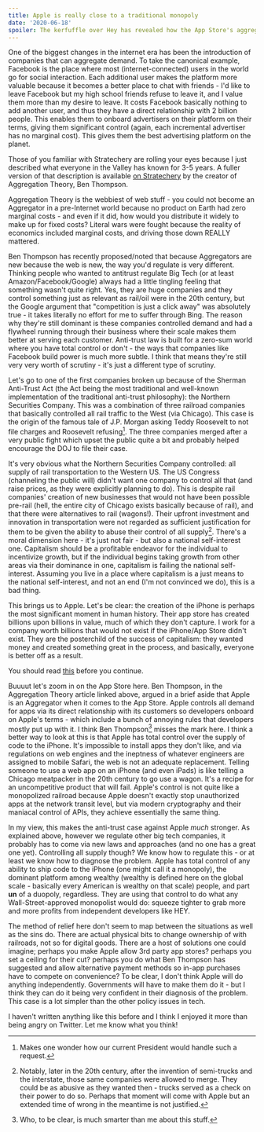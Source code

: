 ```yaml
---
title: Apple is really close to a traditional monopoly
date: '2020-06-18'
spoiler: The kerfuffle over Hey has revealed how the App Store's aggregation of supply is very different from Amazon/Facebook/Google aggregation of demand. That's a good thing for regulators.
---
```


One of the biggest changes in the internet era has been the introduction of companies that can aggregate demand. To take the canonical example, Facebook is the place where most (internet-connected) users in the world go for social interaction. Each additional user makes the platform more valuable because it becomes a better place to chat with friends - I'd like to leave Facebook but my high school friends refuse to leave it, and I value them more than my desire to leave. It costs Facebook basically nothing to add another user, and thus they have a direct relationship with 2 billion people. This enables them to onboard advertisers on their platform on their terms, giving them significant control (again, each incremental advertiser has no marginal cost). This gives them the best advertising platform on the planet.

Those of you familiar with Stratechery are rolling your eyes because I just described what everyone in the Valley has known for 3-5 years. A fuller version of that description is available [on Stratechery](https://stratechery.com/2017/defining-aggregators/) by the creator of Aggregation Theory, Ben Thompson.

Aggregation Theory is the webbiest of web stuff - you could not become an Aggregator in a pre-Internet world because no product on Earth had zero marginal costs - and even if it did, how would you distribute it widely to make up for fixed costs? Literal wars were fought because the reality of economics included marginal costs, and driving those down REALLY mattered.

Ben Thompson has recently proposed/noted that because Aggregators are new because the web is new, the way you'd regulate is very different. Thinking people who wanted to antitrust regulate Big Tech (or at least Amazon/Facebook/Google) always had a little tingling feeling that something wasn't quite right. Yes, they are huge companies and they control something just as relevant as rail/oil were in the 20th century, but the Google argument that "competition is just a click away" was absolutely true - it takes literally no effort for me to suffer through Bing. The reason why they're still dominant is these companies controlled demand and had a flywheel running through their business where their scale makes them better at serving each customer. Anti-trust law is built for a zero-sum world where you have total control or don't - the ways that companies like Facebook build power is much more subtle. I think that means they're still very very worth of scrutiny - it's just a different type of scrutiny.

Let's go to one of the first companies broken up because of the Sherman Anti-Trust Act (the Act being the most traditional and well-known implementation of the traditional anti-trust philosophy): the Northern Securities Company. This was a combination of three railroad companies that basically controlled all rail traffic to the West (via Chicago). This case is the origin of the famous tale of J.P. Morgan asking Teddy Roosevelt to not file charges and Roosevelt refusing[^1]. The three companies merged after a very public fight which upset the public quite a bit and probably helped encourage the DOJ to file their case.

It's very obvious what the Northern Securities Company controlled: all supply of rail transportation to the Western US. The US Congress (channeling the public will) didn't want one company to control all that (and raise prices, as they were explicitly planning to do). This is despite rail companies' creation of new businesses that would not have been possible pre-rail (hell, the entire city of Chicago exists basically because of rail), and that there were alternatives to rail (wagons!). Their upfront investment and innovation in transportation were not regarded as sufficient justification for them to be given the ability to abuse their control of all supply[^3]. There's a moral dimension here - it's just not fair - but also a national self-interest one. Capitalism should be a profitable endeavor for the individual to incentivize growth, but if the individual begins taking growth from other areas via their dominance in one, capitalism is failing the national self-interest. Assuming you live in a place where capitalism is a just means to the national self-interest, and not an end (I'm not convinced we do), this is a bad thing.

This brings us to Apple. Let's be clear: the creation of the iPhone is perhaps the most significant moment in human history. Their app store has created billions upon billions in value, much of which they don't capture. I work for a company worth billions that would not exist if the iPhone/App Store didn't exist. They are the posterchild of the success of capitalism: they wanted money and created something great in the process, and basically, everyone is better off as a result.

You should read [this](https://www.theverge.com/2020/6/16/21293419/hey-apple-rejection-ios-app-store-dhh-gangsters-antitrust) before you continue.

Buuuut let's zoom in on the App Store here. Ben Thompson, in the Aggregation Theory article linked above, argued in a brief aside that Apple is an Aggregator when it comes to the App Store. Apple controls all demand for apps via its direct relationship with its customers so developers onboard on Apple's terms - which include a bunch of annoying rules that developers mostly put up with it. I think Ben Thompson[^2] misses the mark here. I think a better way to look at this is that Apple has total control over the supply of code to the iPhone. It's impossible to install apps they don't like, and via regulations on web engines and the ineptness of whatever engineers are assigned to mobile Safari, the web is not an adequate replacement. Telling someone to use a web app on an iPhone (and even iPads) is like telling a Chicago meatpacker in the 20th century to go use a wagon. It's a recipe for an uncompetitive product that will fail. Apple's control is not quite like a monopolized railroad because Apple doesn't exactly stop unauthorized apps at the network transit level, but via modern cryptography and their maniacal control of APIs, they achieve essentially the same thing.

In my view, this makes the anti-trust case against Apple _much_ stronger. As explained above, however we regulate other big tech companies, it probably has to come via new laws and approaches (and no one has a great one yet). Controlling all supply though? We know how to regulate this - or at least we know how to diagnose the problem. Apple has total control of any ability to ship code to the iPhone (one might call it a monopoly), the dominant platform among wealthy (wealthy is defined here on the global scale - basically every American is wealthy on that scale) people, and part **un** of a duopoly, regardless. They are using that control to do what any Wall-Street-approved monopolist would do: squeeze tighter to grab more and more profits from independent developers like HEY.

The method of relief here don't seem to map between the situations as well as the sins do. There are actual physical bits to change ownership of with railroads, not so for digital goods. There are a host of solutions one could imagine; perhaps you make Apple allow 3rd party app stores? perhaps you set a ceiling for their cut? perhaps you do what Ben Thompson has suggested and allow alternative payment methods so in-app purchases have to compete on convenience? To be clear, I don't think Apple will do anything independently. Governments will have to make them do it - but I think they can do it being very confident in their diagnosis of the problem. This case is a lot simpler than the other policy issues in tech.

I haven't written anything like this before and I think I enjoyed it more than being angry on Twitter. Let me know what you think!

[^1]: Makes one wonder how our current President would handle such a request.
[^2]: Who, to be clear, is much smarter than me about this stuff.
[^3]: Notably, later in the 20th century, after the invention of semi-trucks and the interstate, those same companies were allowed to merge. They could be as abusive as they wanted then - trucks served as a check on their power to do so. Perhaps that moment will come with Apple but an extended time of wrong in the meantime is not justified.
